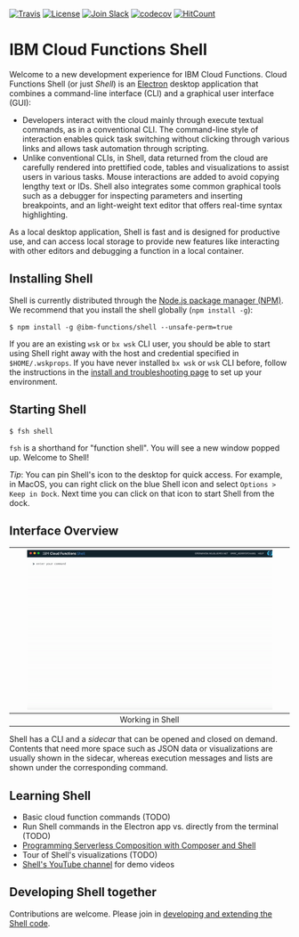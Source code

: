 [![Travis](https://travis-ci.org/ibm-functions/shell.svg?branch=master)](https://travis-ci.org/ibm-functions/shell)
[![License](https://img.shields.io/badge/license-Apache--2.0-blue.svg)](http://www.apache.org/licenses/LICENSE-2.0)
[![Join Slack](https://img.shields.io/badge/join-slack-9B69A0.svg)](http://slack.openwhisk.org/)
[![codecov](https://codecov.io/gh/ibm-functions/shell/branch/master/graph/badge.svg)](https://codecov.io/gh/ibm-functions/shell)
[![HitCount](http://hits.dwyl.io/ibm-functions/shell.svg)](http://hits.dwyl.io/ibm-functions/shell)

# IBM Cloud Functions Shell

Welcome to a new development experience for IBM Cloud Functions. Cloud Functions Shell (or just _Shell_) is an [Electron](https://electronjs.org/) desktop application that combines a command-line interface (CLI) and a graphical user interface (GUI):

* Developers interact with the cloud mainly through execute textual commands, as in a conventional CLI. The command-line style of interaction enables quick task switching without clicking through various links and allows task automation through scripting.
* Unlike conventional CLIs, in Shell, data returned from the cloud are carefully rendered into prettified code, tables and visualizations to assist users in various tasks. Mouse interactions are added to avoid copying lengthy text or IDs. Shell also integrates some common graphical tools such as a debugger for inspecting parameters and inserting breakpoints, and an light-weight text editor that offers real-time syntax highlighting.

As a local desktop application, Shell is fast and is designed for productive use, and can access local storage to provide new features like interacting with other editors and debugging a function in a local container.

## Installing Shell
Shell is currently distributed through the [Node.js package manager (NPM)](https://www.npmjs.com/package/@ibm-functions/shell). We recommend that you install the shell globally (`npm install -g`):

```
$ npm install -g @ibm-functions/shell --unsafe-perm=true
```

If you are an existing `wsk` or `bx wsk` CLI user, you should be able to start using Shell right away with the host and credential specified in `$HOME/.wskprops`. If you have never installed `bx wsk` or `wsk` CLI before, follow the instructions in the [install and troubleshooting page](docs/npm.md#using-shell-with-ibm-cloud-functions-or-apache-openwhisk) to set up your environment.

## Starting Shell

```
$ fsh shell
```

`fsh` is a shorthand for "function shell". You will see a new window popped up. Welcome to Shell!

_Tip_: You can pin Shell's icon to the desktop for quick access. For example, in MacOS, you can right click on the blue Shell icon and select `Options > Keep in Dock`. Next time you can click on that icon to start Shell from the dock.

## Interface Overview

|<img src="docs/figures/ui-overview.gif" width="90%" title="Shell UI Overview">|
|:--:|
|Working in Shell|

Shell has a CLI and a _sidecar_ that can be opened and closed on demand. Contents that need more space such as JSON data or visualizations are usually shown in the sidecar, whereas execution messages and lists are shown under the corresponding command.

## Learning Shell

* Basic cloud function commands (TODO)
* Run Shell commands in the Electron app vs. directly from the terminal (TODO)
* [Programming Serverless Composition with Composer and Shell](https://github.com/ibm-functions/composer/blob/master/docs/tutorials/introduction/README.md)
* Tour of Shell's visualizations (TODO)
* [Shell's YouTube channel](https://www.youtube.com/channel/UCcu16nIMNclSujJWDOgUI_g) for demo videos

## Developing Shell together

Contributions are welcome. Please join in [developing and extending the Shell code](docs/dev/README.md).
